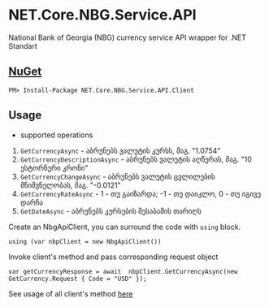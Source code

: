 # NET.Core.NBG.Service.API
National Bank of Georgia (NBG) currency service API wrapper for .NET Standart

## [NuGet](https://www.nuget.org/packages/NET.Core.NBG.Service.API.Client/1.0.0)

`PM> Install-Package NET.Core.NBG.Service.API.Client`   

## Usage

* supported operations
1. `GetCurrencyAsync` - აბრუნებს ვალუტის კურსს, მაგ. "1.0754"
2. `GetCurrencyDescriptionAsync` - აბრუნებს ვალუტის აღწერას, მაგ. "10 ესტორნური კრონი"
3. `GetCurrencyChangeAsync`  - 	აბრუნებს ვალუტის ცვლილების მნიშვნელობას, მაგ. "-0.0121"
4. `GetCurrencyRateAsync` - 1 - თუ გაიზარდა; -1 - თუ დაიკლო, 0 - თუ იგივე დარჩა
5. `GetDateAsync` - აბრუნებს კურსების შესაბამის თარიღს

Create an NbgApiClient, you can surround the code with `using` block.

`using (var nbpClient = new NbgApiClient())`

Invoke client's method and pass corresponding request object

`var getCurrencyResponse = await  nbpClient.GetCurrencyAsync(new GetCurrency.Request { Code = "USD" });`

See usage of all client's method [here](https://github.com/tchelidze/NET.Core.NBG.Service.API/blob/master/NET.Core.NBG.Service.API.Example/Program.cs)

